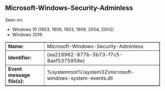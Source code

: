 ## Microsoft-Windows-Security-Adminless

Seen on:
* Windows 10 (1803, 1809, 1903, 1909, 2004, 20H2)
* Windows 2019

<table border="1" class="docutils">
  <tbody>
    <tr>
      <td><b>Name:</b></td>
      <td>Microsoft-Windows-Security-Adminless</td>
    </tr>
    <tr>
      <td><b>Identifier:</b></td>
      <td>{ea216962-877b-5b73-f7c5-8aef5375959e}</td>
    </tr>
    <tr>
      <td><b>Event message file(s):</b></td>
      <td>%systemroot%\system32\microsoft-windows-system-events.dll</td>
    </tr>
  </tbody>
</table>

&nbsp;

